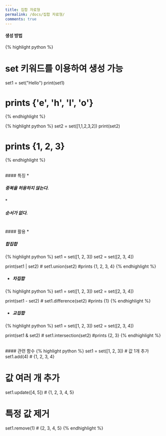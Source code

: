 ```yaml
---
title: 집합 자료형
permalink: /docs/집합 자료형/
comments: true
---
```

#### 생성 방법
{% highlight python %}
  # set 키워드를 이용하여 생성 가능
  set1 = set("Hello")
  print(set1)
  # prints {'e', 'h', 'l', 'o'}
{% endhighlight %}

{% highlight python %}
  set2 = set([1,1,2,3,2])
  print(set2)
  # prints {1, 2, 3}
{% endhighlight %}

<br>
#### 특징
* <h5>중복을 허용하지 않는다.</h5>
* <h5>순서가 없다.</h5>

<br>
#### 활용
* <h5>합집합</h5>
{% highlight python %}
   set1 = set([1, 2, 3])
   set2 = set([2, 3, 4])

   print(set1 | set2) # set1.union(set2)
   #prints {1, 2, 3, 4}
{% endhighlight %}


* <h5>차집합</h5>
{% highlight python %}
   set1 = set([1, 2, 3])
   set2 = set([2, 3, 4])

   print(set1 - set2) # set1.difference(set2)
   #prints {1}
{% endhighlight %}


* <h5>교집합</h5>
{% highlight python %}
   set1 = set([1, 2, 3])
   set2 = set([2, 3, 4])

   print(set1 & set2) # set1.intersection(set2)
   #prints {2, 3}
{% endhighlight %}

<br>
#### 관련 함수
{% highlight python %}
   set1 = set([1, 2, 3])
   # 값 1개 추가
   set1.add(4) # {1, 2, 3, 4}

   # 값 여러 개 추가
   set1.update([4, 5]) # {1, 2, 3, 4, 5}

   # 특정 값 제거
   set1.remove(1) # {2, 3, 4, 5}
{% endhighlight %}

